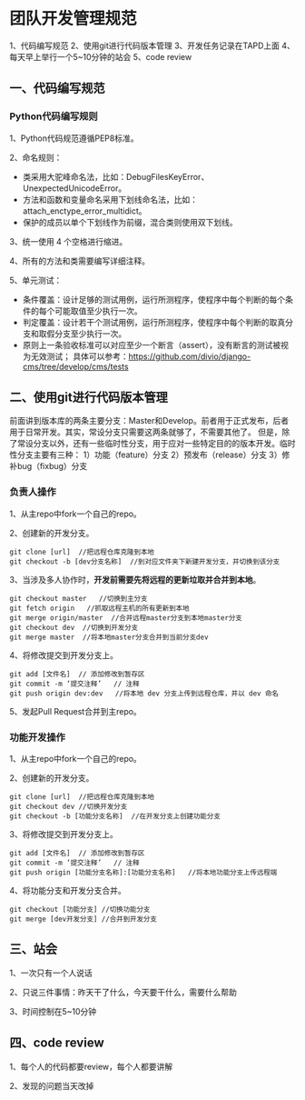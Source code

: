 # 团队开发管理规范

1、代码编写规范
2、使用git进行代码版本管理
3、开发任务记录在TAPD上面
4、每天早上举行一个5~10分钟的站会
5、code review


## 一、代码编写规范

### Python代码编写规则

1、Python代码规范遵循PEP8标准。

2、命名规则：
- 类采用大驼峰命名法，比如：DebugFilesKeyError、UnexpectedUnicodeError。
- 方法和函数和变量命名采用下划线命名法，比如：attach_enctype_error_multidict。
- 保护的成员以单个下划线作为前缀，混合类则使用双下划线。

3、统一使用 4 个空格进行缩进。

4、所有的方法和类需要编写详细注释。

5、单元测试：
- 条件覆盖：设计足够的测试用例，运行所测程序，使程序中每个判断的每个条件的每个可能取值至少执行一次。
- 判定覆盖：设计若干个测试用例，运行所测程序，使程序中每个判断的取真分支和取假分支至少执行一次。
- 原则上一条验收标准可以对应至少一个断言（assert），没有断言的测试被视为无效测试；
具体可以参考：https://github.com/divio/django-cms/tree/develop/cms/tests



## 二、使用git进行代码版本管理 

前面讲到版本库的两条主要分支：Master和Develop。前者用于正式发布，后者用于日常开发。其实，常设分支只需要这两条就够了，不需要其他了。
但是，除了常设分支以外，还有一些临时性分支，用于应对一些特定目的的版本开发。临时性分支主要有三种：
1）功能（feature）分支
2）预发布（release）分支
3）修补bug（fixbug）分支

### 负责人操作

1、从主repo中fork一个自己的repo。

2、创建新的开发分支。
```
git clone [url]  //把远程仓库克隆到本地
git checkout -b [dev分支名称]  //到对应文件夹下新建开发分支，并切换到该分支
```

3、当涉及多人协作时，**开发前需要先将远程的更新垃取并合并到本地**。
```
git checkout master   //切换到主分支 
git fetch origin   //抓取远程主机的所有更新到本地 
git merge origin/master  //合并远程master分支到本地master分支 
git checkout dev  //切换到开发分支
git merge master  //将本地master分支合并到当前分支dev
```

4、将修改提交到开发分支上。
```
git add [文件名]  // 添加修改到暂存区
git commit -m ‘提交注释’   // 注释 
git push origin dev:dev   //将本地 dev 分支上传到远程仓库，并以 dev 命名 
```

5、发起Pull Request合并到主repo。

### 功能开发操作

1、从主repo中fork一个自己的repo。

2、创建新的开发分支。
```
git clone [url]  //把远程仓库克隆到本地
git checkout dev //切换开发分支
git checkout -b [功能分支名称]  //在开发分支上创建功能分支
```

3、将修改提交到开发分支上。
```
git add [文件名]  // 添加修改到暂存区
git commit -m ‘提交注释’   // 注释 
git push origin [功能分支名称]:[功能分支名称]   //将本地功能分支上传远程端
```

4、将功能分支和开发分支合并。
```
git checkout [功能分支] //切换功能分支
git merge [dev开发分支] //合并到开发分支
```

## 三、站会

1、一次只有一个人说话

2、只说三件事情：昨天干了什么，今天要干什么，需要什么帮助

3、时间控制在5~10分钟

## 四、code review

1、每个人的代码都要review，每个人都要讲解

2、发现的问题当天改掉
